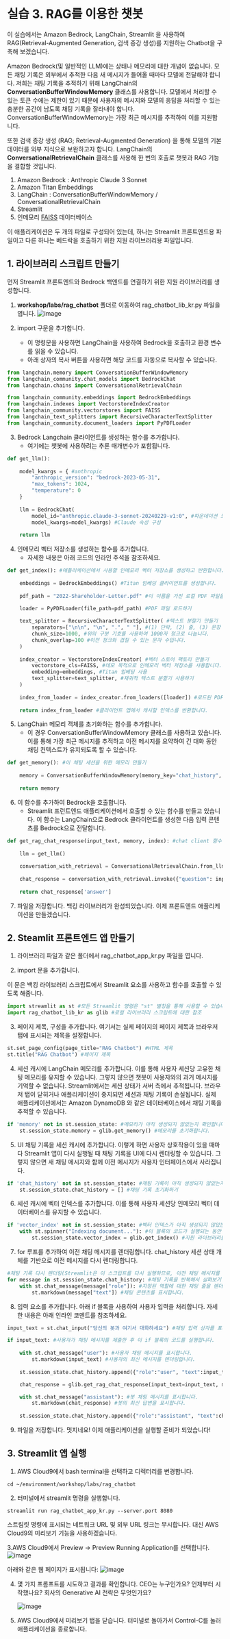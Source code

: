 # 실습 3. RAG를 이용한 챗봇

이 실습에서는 Amazon Bedrock, LangChain, Streamlit 을 사용하여 RAG(Retrieval-Augmented Generation, 검색 증강 생성)를 지원하는 Chatbot을 구축해 보겠습니다.

Amazon Bedrock(및 일반적인 LLM)에는 상태나 메모리에 대한 개념이 없습니다. 모든 채팅 기록은 외부에서 추적한 다음 새 메시지가 들어올 때마다 모델에 전달해야 합니다. 저희는 채팅 기록을 추적하기 위해 LangChain의 **ConversationBufferWindowMemory** 클래스를 사용합니다. 모델에서 처리할 수 있는 토큰 수에는 제한이 있기 때문에 사용자의 메시지와 모델의 응답을 처리할 수 있는 충분한 공간이 남도록 채팅 기록을 잘라내야 합니다. ConversationBufferWindowMemory는 가장 최근 메시지를 추적하여 이를 지원합니다.

또한 검색 증강 생성 (RAG; Retrieval-Augmented Generation) 을 통해 모델의 기본 데이터를 외부 지식으로 보완하고자 합니다. LangChain의 **ConversationalRetrievalChain** 클래스를 사용해 한 번의 호출로 챗봇과 RAG 기능을 결합할 것입니다.

1. Amazon Bedrock : Anthropic Claude 3 Sonnet
2. Amazon Titan Embeddings
3. LangChain : ConversationBufferWindowMemory / ConversationalRetrievalChain
4. Streamlit
5. 인메모리 [FAISS](https://github.com/facebookresearch/faiss) 데이터베이스

이 애플리케이션은 두 개의 파일로 구성되어 있는데, 하나는 Streamlit 프론트엔드용 파일이고 다른 하나는 베드락을 호출하기 위한 지원 라이브러리용 파일입니다.

## 1. 라이브러리 스크립트 만들기
먼저 Streamlit 프론트엔드와 Bedrock 백엔드를 연결하기 위한 지원 라이브러리를 생성합니다.

1. **workshop/labs/rag_chatbot** 폴더로 이동하여 rag_chatbot_lib_kr.py 파일을 엽니다.
![image](https://github.com/user-attachments/assets/b7a67ff8-2977-4c28-86e2-32ee5c164be8)

2. import 구문을 추가합니다.
   * 이 명령문을 사용하면 LangChain을 사용하여 Bedrock을 호출하고 환경 변수를 읽을 수 있습니다.
   * 아래 상자의 복사 버튼을 사용하면 해당 코드를 자동으로 복사할 수 있습니다.

~~~python
from langchain.memory import ConversationBufferWindowMemory
from langchain_community.chat_models import BedrockChat
from langchain.chains import ConversationalRetrievalChain

from langchain_community.embeddings import BedrockEmbeddings
from langchain.indexes import VectorstoreIndexCreator
from langchain_community.vectorstores import FAISS
from langchain_text_splitters import RecursiveCharacterTextSplitter
from langchain_community.document_loaders import PyPDFLoader
~~~

3. Bedrock Langchain 클라이언트를 생성하는 함수를 추가합니다.
     * 여기에는 챗봇에 사용하려는 추론 매개변수가 포함됩니다.

~~~python
def get_llm():
        
    model_kwargs = { #anthropic
        "anthropic_version": "bedrock-2023-05-31",
        "max_tokens": 1024, 
        "temperature": 0
    }
    
    llm = BedrockChat(
        model_id="anthropic.claude-3-sonnet-20240229-v1:0", #파운데이션 모델 지정
        model_kwargs=model_kwargs) #Claude 속성 구성
    
    return llm
~~~

4. 인메모리 벡터 저장소를 생성하는 함수를 추가합니다.
   * 자세한 내용은 아래 코드의 인라인 주석을 참조하세요.

~~~python
def get_index(): #애플리케이션에서 사용할 인메모리 벡터 저장소를 생성하고 반환합니다.
    
    embeddings = BedrockEmbeddings() #Titan 임베딩 클라이언트를 생성합니다.
    
    pdf_path = "2022-Shareholder-Letter.pdf" #이 이름을 가진 로컬 PDF 파일을 가정합니다.

    loader = PyPDFLoader(file_path=pdf_path) #PDF 파일 로드하기
    
    text_splitter = RecursiveCharacterTextSplitter( #텍스트 분할기 만들기
        separators=["\n\n", "\n", ".", " "], #(1) 단락, (2) 줄, (3) 문장 또는 (4) 단어 순서로 청크를 분할합니다.
        chunk_size=1000, #위의 구분 기호를 사용하여 1000자 청크로 나눕니다.
        chunk_overlap=100 #이전 청크와 겹칠 수 있는 문자 수입니다.
    )
    
    index_creator = VectorstoreIndexCreator( #벡터 스토어 팩토리 만들기
        vectorstore_cls=FAISS, #데모 목적으로 인메모리 벡터 저장소를 사용합니다.
        embedding=embeddings, #Titan 임베딩 사용
        text_splitter=text_splitter, #재귀적 텍스트 분할기 사용하기
    )
    
    index_from_loader = index_creator.from_loaders([loader]) #로드된 PDF에서 벡터 스토어 인덱스를 생성합니다.
    
    return index_from_loader #클라이언트 앱에서 캐시할 인덱스를 반환합니다.
~~~

5. LangChain 메모리 객체를 초기화하는 함수를 추가합니다.
     * 이 경우 ConversationBufferWindowMemory 클래스를 사용하고 있습니다. 이를 통해 가장 최근 메시지를 추적하고 이전 메시지를 요약하여 긴 대화 동안 채팅 컨텍스트가 유지되도록 할 수 있습니다.
  
~~~python
def get_memory(): #이 채팅 세션을 위한 메모리 만들기
    
    memory = ConversationBufferWindowMemory(memory_key="chat_history", return_messages=True) #이전 메시지의 기록을 유지합니다.
    
    return memory
~~~

6. 이 함수를 추가하여 Bedrock을 호출합니다.
     * Streamlit 프런트엔드 애플리케이션에서 호출할 수 있는 함수를 만들고 있습니다. 이 함수는 LangChain으로 Bedrock 클라이언트를 생성한 다음 입력 콘텐츠를 Bedrock으로 전달합니다.
  
~~~python
def get_rag_chat_response(input_text, memory, index): #chat client 함수
    
    llm = get_llm()
    
    conversation_with_retrieval = ConversationalRetrievalChain.from_llm(llm, index.vectorstore.as_retriever(), memory=memory)
    
    chat_response = conversation_with_retrieval.invoke({"question": input_text}) #사용자 메시지, 기록 및 지식을 모델에 전달합니다.
    
    return chat_response['answer']
~~~

7. 파일을 저장합니다.
   백킹 라이브러리가 완성되었습니다. 이제 프론트엔드 애플리케이션을 만들겠습니다.

## 2. Steamlit 프론트엔드 앱 만들기

1. 라이브러리 파일과 같은 폴더에서 rag_chatbot_app_kr.py 파일을 엽니다.

2. import 문을 추가합니다.

이 문은 백킹 라이브러리 스크립트에서 Streamlit 요소를 사용하고 함수를 호출할 수 있도록 해줍니다.

~~~python
import streamlit as st #모든 Streamlit 명령은 "st" 별칭을 통해 사용할 수 있습니다.
import rag_chatbot_lib_kr as glib #로컬 라이브러리 스크립트에 대한 참조
~~~

3. 페이지 제목, 구성을 추가합니다.
   여기서는 실제 페이지의 페이지 제목과 브라우저 탭에 표시되는 제목을 설정합니다.

~~~python
st.set_page_config(page_title="RAG Chatbot") #HTML 제목
st.title("RAG Chatbot") #페이지 제목 
~~~

4. 세션 캐시에 LangChain 메모리를 추가합니다.
이를 통해 사용자 세션당 고유한 채팅 메모리를 유지할 수 있습니다. 그렇지 않으면 챗봇이 사용자와의 과거 메시지를 기억할 수 없습니다.
Streamlit에서는 세션 상태가 서버 측에서 추적됩니다. 브라우저 탭이 닫히거나 애플리케이션이 중지되면 세션과 채팅 기록이 손실됩니다. 실제 애플리케이션에서는 Amazon DynamoDB 와 같은 데이터베이스에서 채팅 기록을 추적할 수 있습니다.

~~~python
if 'memory' not in st.session_state: #메모리가 아직 생성되지 않았는지 확인합니다.
    st.session_state.memory = glib.get_memory() #메모리를 초기화합니다.
~~~


5. UI 채팅 기록을 세션 캐시에 추가합니다.
이렇게 하면 사용자 상호작용이 있을 때마다 Streamlit 앱이 다시 실행될 때 채팅 기록을 UI에 다시 렌더링할 수 있습니다. 그렇지 않으면 새 채팅 메시지와 함께 이전 메시지가 사용자 인터페이스에서 사라집니다.

~~~python
if 'chat_history' not in st.session_state: #채팅 기록이 아직 생성되지 않았는지 확인하기
    st.session_state.chat_history = [] #채팅 기록 초기화하기
~~~

6. 세션 캐시에 벡터 인덱스를 추가합니다.
이를 통해 사용자 세션당 인메모리 벡터 데이터베이스를 유지할 수 있습니다.

~~~python
if 'vector_index' not in st.session_state: #벡터 인덱스가 아직 생성되지 않았는지 확인합니다.
    with st.spinner("Indexing document..."): #이 블록의 코드가 실행되는 동안 스피너를 표시합니다.
        st.session_state.vector_index = glib.get_index() #지원 라이브러리를 통해 인덱스를 검색하고 앱의 세션 캐시에 저장합니다.
~~~


7. for 루프를 추가하여 이전 채팅 메시지를 렌더링합니다.
chat_history 세션 상태 개체를 기반으로 이전 메시지를 다시 렌더링합니다.

~~~python
#채팅 기록 다시 렌더링(Streamlit은 이 스크립트를 다시 실행하므로, 이전 채팅 메시지를 보존하려면 이 기능이 필요합니다.)
for message in st.session_state.chat_history: #채팅 기록을 반복해서 살펴보기
    with st.chat_message(message["role"]): #지정된 역할에 대한 채팅 줄을 렌더링하며, with 블록의 모든 내용을 포함합니다.
        st.markdown(message["text"]) #채팅 콘텐츠를 표시합니다.
~~~

8. 입력 요소를 추가합니다.
   아래 if 블록을 사용하여 사용자 입력을 처리합니다. 자세한 내용은 아래 인라인 코멘트를 참조하세요.

~~~python
input_text = st.chat_input("당신의 봇과 여기서 대화하세요") #채팅 입력 상자를 표시합니다.

if input_text: #사용자가 채팅 메시지를 제출한 후 이 if 블록의 코드를 실행합니다.
    
    with st.chat_message("user"): #사용자 채팅 메시지를 표시합니다.
        st.markdown(input_text) #사용자의 최신 메시지를 렌더링합니다.
    
    st.session_state.chat_history.append({"role":"user", "text":input_text}) #사용자의 최신 메시지를 채팅 기록에 추가합니다.

    chat_response = glib.get_rag_chat_response(input_text=input_text, memory=st.session_state.memory, index=st.session_state.vector_index,) #지원 라이브러리를 통해 모델을 호출합니다.

    with st.chat_message("assistant"): #봇 채팅 메시지를 표시합니다.
        st.markdown(chat_response) #봇의 최신 답변을 표시합니다.
    
    st.session_state.chat_history.append({"role":"assistant", "text":chat_response}) #봇의 최신 메시지를 채팅 기록에 추가합니다.
~~~

9. 파일을 저장합니다.
멋지네요! 이제 애플리케이션을 실행할 준비가 되었습니다!

## 3. Streamlit 앱 실행

1. AWS Cloud9에서 bash terminal을 선택하고 디렉터리를 변경합니다.

```
cd ~/environment/workshop/labs/rag_chatbot
```

2. 터미널에서 streamlit 명령을 실행합니다.
   
```
streamlit run rag_chatbot_app_kr.py --server.port 8080
```

스트림릿 명령에 표시되는 네트워크 URL 및 외부 URL 링크는 무시합니다. 대신 AWS Cloud9의 미리보기 기능을 사용하겠습니다.

3.AWS Cloud9에서 Preview -> Preview Running Application를 선택합니다.
![image](https://github.com/user-attachments/assets/c397a168-2a38-43c0-a71d-43543bccf630)

아래와 같은 웹 페이지가 표시됩니다:
![image](https://github.com/user-attachments/assets/d98d8e6a-68b6-4992-943b-ca8bf54f3796)

4. 몇 가지 프롬프트를 시도하고 결과를 확인합니다.
   CEO는 누구인가요?
   언제부터 시작했나요?
   회사의 Generative AI 전략은 무엇인가요?

   ![image](https://github.com/user-attachments/assets/11019a3e-67b4-4c72-8cb5-82a6eaffbe82)

5. AWS Cloud9에서 미리보기 탭을 닫습니다. 터미널로 돌아가서 Control-C를 눌러 애플리케이션을 종료합니다.
